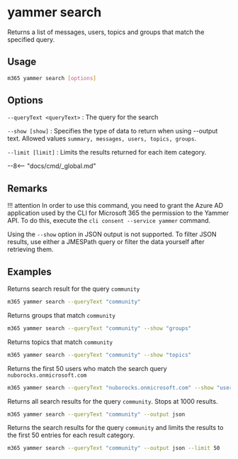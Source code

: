 # yammer search

Returns a list of messages, users, topics and groups that match the specified query.

## Usage

```sh
m365 yammer search [options]
```

## Options

`--queryText <queryText>`
: The query for the search

`--show [show]`
: Specifies the type of data to return when using --output text. Allowed values `summary, messages, users, topics, groups`.

`--limit [limit]`
: Limits the results returned for each item category.

--8<-- "docs/cmd/_global.md"

## Remarks

!!! attention
    In order to use this command, you need to grant the Azure AD application used by the CLI for Microsoft 365 the permission to the Yammer API. To do this, execute the `cli consent --service yammer` command.

Using the `--show` option in JSON output is not supported. To filter JSON results, use either a JMESPath query or filter the data yourself after retrieving them.

## Examples

Returns search result for the query `community`

```sh
m365 yammer search --queryText "community"
```

Returns groups that match `community`

```sh
m365 yammer search --queryText "community" --show "groups"
```

Returns topics that match `community`

```sh
m365 yammer search --queryText "community" --show "topics"
```

Returns the first 50 users who match the search query `nuborocks.onmicrosoft.com`

```sh
m365 yammer search --queryText "nuborocks.onmicrosoft.com" --show "users" --limit 50
```

Returns all search results for the query `community`. Stops at 1000 results.

```sh
m365 yammer search --queryText "community" --output json
```

Returns the search results for the query `community` and limits the results to the first 50 entries for each result category.

```sh
m365 yammer search --queryText "community" --output json --limit 50
```
